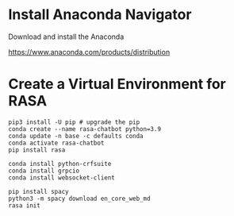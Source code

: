 # Install Anaconda Navigator
Download and install the Anaconda

https://www.anaconda.com/products/distribution

# Create a Virtual Environment for RASA
```
pip3 install -U pip # upgrade the pip
conda create --name rasa-chatbot python=3.9
conda update -n base -c defaults conda
conda activate rasa-chatbot
pip install rasa

conda install python-crfsuite
conda install grpcio
conda install websocket-client

pip install spacy
python3 -m spacy download en_core_web_md
rasa init
```
